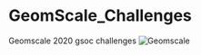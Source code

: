 # GeomScale_Challenges
Geomscale 2020 gsoc challenges
![Geomscale](https://images.app.goo.gl/vgAZ1v2QhZuzA1Re7)
